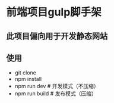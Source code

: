 # 前端项目gulp脚手架

## 此项目偏向用于开发静态网站


## 使用

* git clone 
* npm install
* npm run dev     # 开发模式（不压缩）
* npm run build   # 发布模式（压缩）